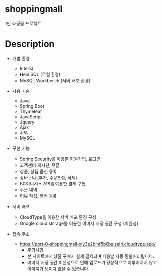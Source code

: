 # shoppingmall
1인 쇼핑몰 프로젝트
# Description
* 개발 환경  
  * IntelliJ  
  * HeidiSQL (로컬 환경)
  * MySQL Workbench (서버 배포 환경)
  
* 사용 기술  
  * Java  
  * Spring Boot  
  * Thymeleaf  
  * JavaScript  
  * Jquery  
  * Ajax  
  * JPA  
  * MySQL  
  
* 구현 기능  
  * Spring Security를 이용한 회원가입, 로그인  
  * 고객센터 게시판, 댓글  
  * 상품, 상품 옵션 등록  
  * 장바구니 (추가, 수량조절, 삭제)  
  * KG이니시스 API를 이용한 결제 구현  
  * 주문 내역  
  * 리뷰 작성, 별점 등록  
  
* 서버 배포  
  * CloudType을 이용한 서버 배포 환경 구성  
  * Google cloud storage를 이용한 이미지 저장 공간 구성 (미완성)  

* 접속 주소  
  * https://port-0-shoppingmall-xiy3e2blhf5b8bs.sel4.cloudtype.app/  
    * 주의사항  
    * 본 사이트에서 상품 구매시 실제 결제되며 다음날 자동 환불처리됩니다.  
    * 이미지 저장 공간 미완성으로 인해 업로드가 정상적으로 이루어지지 않고 이미지가 보이지 않을 수 있습니다.  
